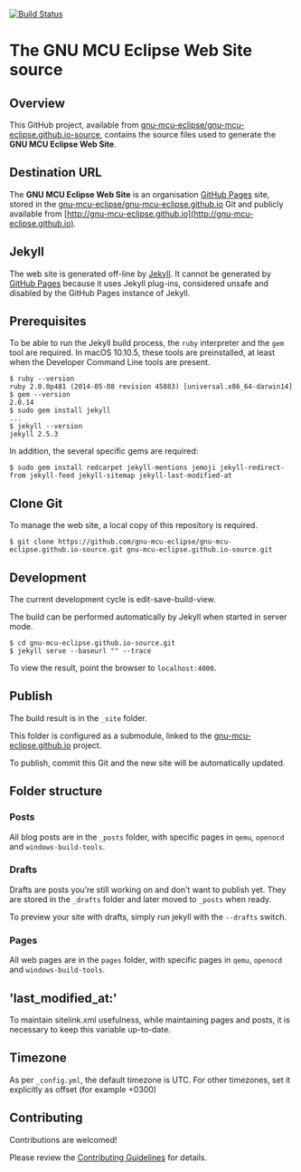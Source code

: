 [![Build Status](https://travis-ci.org/gnu-mcu-eclipse/gnu-mcu-eclipse.github.io-source.svg?branch=master)](https://travis-ci.org/gnu-mcu-eclipse/gnu-mcu-eclipse.github.io-source)

# The GNU MCU Eclipse Web Site source

## Overview

This GitHub project, available from [gnu-mcu-eclipse/gnu-mcu-eclipse.github.io-source](https://github.com/gnu-mcu-eclipse/gnu-mcu-eclipse.github.io-source), contains the source files used to generate the **GNU MCU Eclipse Web Site**.

## Destination URL

The **GNU MCU Eclipse Web Site** is an organisation [GitHub Pages](https://pages.github.com) site, stored in the [gnu-mcu-eclipse/gnu-mcu-eclipse.github.io](https://github.com/gnu-mcu-eclipse/gnu-mcu-eclipse.github.io) Git and publicly available from [http://gnu-mcu-eclipse.github.io](http://gnu-mcu-eclipse.github.io).


## Jekyll

The web site is generated off-line by [Jekyll](http://jekyllrb.com). It cannot be generated by [GitHub Pages](https://pages.github.com) because it uses Jekyll plug-ins, considered unsafe and disabled by the GitHub Pages instance of Jekyll.

## Prerequisites

To be able to run the Jekyll build process, the `ruby` interpreter and the `gem` tool are required. In macOS 10.10.5, these tools are preinstalled, at least when the Developer Command Line tools are present.

	$ ruby --version
	ruby 2.0.0p481 (2014-05-08 revision 45883) [universal.x86_64-darwin14]
	$ gem --version
	2.0.14
	$ sudo gem install jekyll
	...
	$ jekyll --version
	jekyll 2.5.3


In addition, the several specific gems are required:

	$ sudo gem install redcarpet jekyll-mentions jemoji jekyll-redirect-from jekyll-feed jekyll-sitemap jekyll-last-modified-at



## Clone Git

To manage the web site, a local copy of this repository is required.

	$ git clone https://github.com/gnu-mcu-eclipse/gnu-mcu-eclipse.github.io-source.git gnu-mcu-eclipse.github.io-source.git

## Development

The current development cycle is edit-save-build-view.

The build can be performed automatically by Jekyll when started in server mode.

	$ cd gnu-mcu-eclipse.github.io-source.git
	$ jekyll serve --baseurl "" --trace

To view the result, point the browser to `localhost:4000`.

## Publish

The build result is in the `_site` folder.

This folder is configured as a submodule, linked to the [gnu-mcu-eclipse.github.io](https://github.com/gnu-mcu-eclipse/gnu-mcu-eclipse.github.io) project.

To publish, commit this Git and the new site will be automatically updated.

## Folder structure

### Posts

All blog posts are in the `_posts` folder, with specific pages in `qemu`, `openocd` and `windows-build-tools`.

### Drafts

Drafts are posts you’re still working on and don’t want to publish yet. They are stored in the `_drafts` folder and later moved to `_posts` when ready.

To preview your site with drafts, simply run jekyll with the `--drafts` switch.

### Pages

All web pages are in the `pages` folder, with specific pages in `qemu`, `openocd` and `windows-build-tools`.

## 'last\_modified\_at:'

To maintain sitelink.xml usefulness, while maintaining pages and posts, it is necessary to keep this variable up-to-date.

## Timezone

As per `_config.yml`, the default timezone is UTC. For other timezones, set it explicitly as offset (for example +0300)

## Contributing

Contributions are welcomed!

Please review the [Contributing Guidelines](CONTRIBUTING.md) for details.
